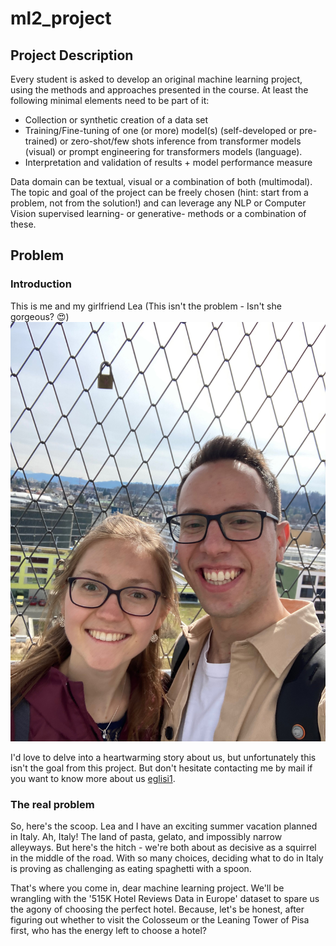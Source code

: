 # ml2_project

## Project Description

Every student is asked to develop an original machine learning project, using the methods and approaches presented in the course. At least the following minimal elements need to be part of it:

* Collection or synthetic creation of a data set
* Training/Fine-tuning of one (or more) model(s) (self-developed or pre-trained) or zero-shot/few shots inference from transformer models (visual) or prompt engineering for transformers models (language).
* Interpretation and validation of results + model performance measure

Data domain can be textual, visual or a combination of both (multimodal). The topic and goal of the project can be freely chosen (hint: start from a problem, not from the solution!) and can leverage any NLP or Computer Vision supervised learning- or generative- methods or a combination of these.

## Problem

### Introduction

This is me and my girlfriend Lea (This isn't the problem - Isn't she gorgeous? 😍)
![Hot hot hot](resources/cuteness_overflow.jpeg)

I'd love to delve into a heartwarming story about us, but unfortunately this isn't the goal from this project. But don't hesitate contacting me by mail if you want to know more about us [eglisi1](mailto:<eglisi1@students.zhaw.ch>).

### The real problem
So, here's the scoop. Lea and I have an exciting summer vacation planned in Italy. Ah, Italy! The land of pasta, gelato, and impossibly narrow alleyways. But here's the hitch - we're both about as decisive as a squirrel in the middle of the road. With so many choices, deciding what to do in Italy is proving as challenging as eating spaghetti with a spoon.

That's where you come in, dear machine learning project. We'll be wrangling with the '515K Hotel Reviews Data in Europe' dataset to spare us the agony of choosing the perfect hotel. Because, let's be honest, after figuring out whether to visit the Colosseum or the Leaning Tower of Pisa first, who has the energy left to choose a hotel?